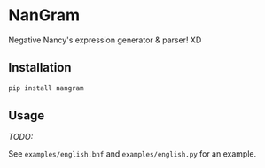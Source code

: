 # NanGram

Negative Nancy's expression generator & parser! XD

## Installation

```bash
pip install nangram
```

## Usage

_TODO:_

See `examples/english.bnf` and `examples/english.py` for an example.
